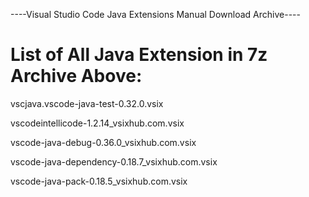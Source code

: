 ----Visual Studio Code Java Extensions Manual Download Archive----

# List of All Java Extension in 7z Archive Above:

vscjava.vscode-java-test-0.32.0.vsix

vscodeintellicode-1.2.14_vsixhub.com.vsix

vscode-java-debug-0.36.0_vsixhub.com.vsix

vscode-java-dependency-0.18.7_vsixhub.com.vsix

vscode-java-pack-0.18.5_vsixhub.com.vsix
